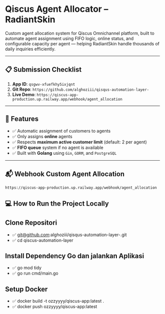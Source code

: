 # Qiscus Agent Allocator – RadiantSkin

Custom agent allocation system for Qiscus Omnichannel platform, built to automate agent assignment using FIFO logic, online status, and configurable capacity per agent — helping RadiantSkin handle thousands of daily inquiries efficiently.

---


## 📋 Submission Checklist
1. **App ID**: `qsgwv-xfuefkhy5ixjqnt`  
2. **Git Repo**: `https://github.com/alghoziii/qisqus-automation-layer-`  
3. **Live Demo**: `https://qiscus-app-production.up.railway.app/webhook/agent_allocation`  

---

## 🚀 Features

- ✅ Automatic assignment of customers to agents
- ✅ Only assigns **online** agents
- ✅ Respects **maximum active customer limit** (default: 2 per agent)
- ✅ **FIFO queue** system if no agent is available
- ✅ Built with **Golang** using `Gin`, `GORM`, and `PostgreSQL`

---

## 📬 Webhook Custom Agent Allocation
`https://qiscus-app-production.up.railway.app/webhook/agent_allocation`


## 💻 How to Run the Project Locally


## Clone Repositori
- ✅ git@github.com:alghoziii/qisqus-automation-layer-.git
- ✅ cd qiscus-automation-layer 

## Install Dependency Go dan jalankan Aplikasi
- ✅ go mod tidy
- ✅ go run cmd/main.go

## Setup Docker
- ✅ docker build -t ozzyyyy/qiscus-app:latest .
- ✅ docker push ozzyyyy/qiscus-app:latest   



